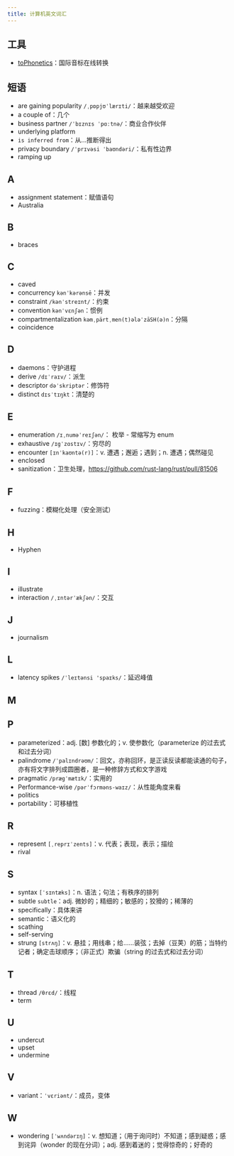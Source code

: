 ```yaml
---
title: 计算机英文词汇
---
```


## 工具

- [toPhonetics](https://tophonetics.com/zh/)：国际音标在线转换

## 短语

- are gaining popularity `/ˌpɒpjʊˈlærɪti/`：越来越受欢迎
- a couple of：几个
- business partner `/ˈbɪznɪs ˈpɑːtnə/`：商业合作伙伴
- underlying platform
- `is inferred from`：从...推断得出
- privacy boundary `/ˈprɪvəsi ˈbaʊndəri/`：私有性边界
- ramping up

## A

- assignment statement：赋值语句
- Australia

## B

- braces

## C

- caved
- concurrency `kənˈkərənsē`：并发
- constraint `/kənˈstreɪnt/`：约束
- convention `kənˈvɛnʃən`：惯例
- compartmentalization `kəmˌpärtˌmen(t)ələˈzāSH(ə)n`：分隔
- coincidence

## D

- daemons：守护进程
- derive `/dɪˈraɪv/`：派生
- descriptor `dəˈskriptər`：修饰符
- distinct `dɪsˈtɪŋkt`：清楚的

## E

- enumeration `/ɪˌnuməˈreɪʃən/`： 枚举 - 常缩写为 enum
- exhaustive `/ɪgˈzɑstɪv/`：穷尽的
- encounter `[ɪnˈkaʊntə(r)]`：v. 遭遇；邂逅；遇到；n. 遭遇；偶然碰见
- enclosed
- sanitization：卫生处理，https://github.com/rust-lang/rust/pull/81506

## F

- fuzzing：模糊化处理（安全测试）

## H

- Hyphen

## I

- illustrate
- interaction `/ˌɪntərˈækʃən/`：交互

## J

- journalism

## L

- latency spikes `/ˈleɪtənsi 'spaɪks/`：延迟峰值

## M

## P

- parameterized：adj. [数] 参数化的；v. 使参数化（parameterize 的过去式和过去分词）
- palindrome `/ˈpalɪndrəʊm/`：回文，亦称回环，是正读反读都能读通的句子，亦有将文字排列成圆圈者，是一种修辞方式和文字游戏
- pragmatic `/prægˈmætɪk/`：实用的
- Performance-wise `/pərˈfɔrməns-waɪz/`：从性能角度来看
- politics
- portability：可移植性

## R

- represent `[ˌreprɪˈzents]`：v. 代表；表现，表示；描绘
- rival

## S

- syntax `[ˈsɪntæks]`：n. 语法；句法；有秩序的排列
- subtle `subtle`：adj. 微妙的；精细的；敏感的；狡猾的；稀薄的
- specifically：具体来讲
- semantic：语义化的
- scathing
- self-serving
- strung `[strʌŋ]`：v. 悬挂；用线串；给……装弦；去掉（豆荚）的筋；当特约记者；确定击球顺序；（非正式）欺骗（string 的过去式和过去分词）

## T

- thread `/θrɛd/`：线程
- term

## U

- undercut
- upset
- undermine

## V

- variant：`ˈvɛriənt/`：成员，变体

## W

- wondering `[ˈwʌndərɪŋ]`：v. 想知道；（用于询问时）不知道；感到疑惑；感到诧异（wonder 的现在分词）；adj. 感到着迷的；觉得惊奇的；好奇的
